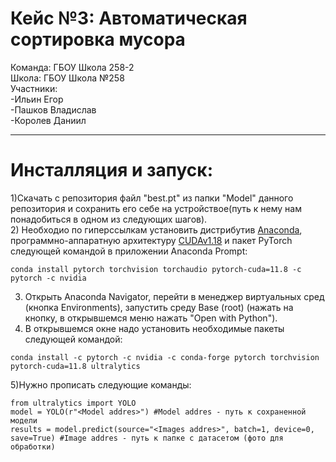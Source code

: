 # Кейс №3: Автоматическая сортировка мусора 
Команда: ГБОУ Школа 258-2 <br>
Школа: ГБОУ Школа №258 <br>
Участники:<br>
-Ильин Егор<br> 
-Пашков Владислав<br> 
-Королев Даниил <br>
***
# Инсталляция и запуск:
1)Скачать с репозитория файл "best.pt" из папки "Model" данного репозитория и сохранить его себе на устройствое(путь к нему нам понадобиться в одном из следующих шагов). <br>
2) Необходио по гиперссылкам установить дистрибутив [Anaconda](https://www.anaconda.com/download/success), программно-аппаратную архитектуру [CUDAv1.18](https://developer.nvidia.com/cuda-11-8-0-download-archive) и пакет PyTorch следующей командой в приложении Anaconda Prompt:<br>
```console
conda install pytorch torchvision torchaudio pytorch-cuda=11.8 -c pytorch -c nvidia
```
3) Открыть Anaconda Navigator, перейти в менеджер виртуальных сред (кнопка Environments), запустить среду Base (root) (нажать на кнопку, в открывшемся меню нажать "Open with Python").<br>
4) В открывшемся окне надо установить необходимые пакеты следующей командой: <br>
```console
conda install -c pytorch -c nvidia -c conda-forge pytorch torchvision pytorch-cuda=11.8 ultralytics
```

5)Нужно прописать следующие команды: <br>
```console
from ultralytics import YOLO
model = YOLO(r"<Model addres>") #Model addres - путь к сохраненной модели
results = model.predict(source="<Images addres>", batch=1, device=0, save=True) #Image addres - путь к папке с датасетом (фото для обработки)
```
